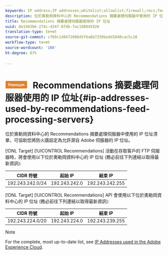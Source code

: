 ```yaml
---
keywords: IP address;IP addresses;whitelist;allowlist;firewall;recs;feed;servers;adobe marketing cloud;recommendations
description: 位於奧勒岡資料中心的 Recommendations 摘要處理伺服器中使用的 IP 位址清單，可協助您將防火牆設定為允許源自 Adobe 伺服器的 IP 位址。
title: Recommendations 摘要處理伺服器使用的 IP 位址
uuid: 8e1943b6-274c-4347-8f4b-7ac108845926
translation-type: tm+mt
source-git-commit: cf69c1d8472088d5f6a6b7250bedd1048cac5c10
workflow-type: tm+mt
source-wordcount: '166'
ht-degree: 87%

---
```



# ![PREMIUM](/help/assets/premium.png) Recommendations 摘要處理伺服器使用的 IP 位址{#ip-addresses-used-by-recommendations-feed-processing-servers}

位於奧勒岡資料中心的 Recommendations 摘要處理伺服器中使用的 IP 位址清單，可協助您將防火牆設定為允許源自 Adobe 伺服器的 IP 位址。

[!DNL Target] [!UICONTROL Recommendations] 活動在存取客戶的 FTP 伺服器時，將會使用以下位於奧勒岡資料中心的 IP 位址 (務必前往下列連結以取得最新資訊):

| CIDR 符號 | 起始 IP | 結束 IP |
|---|---|---|
| 192.243.242.0/24 | 192.243.242.0 | 192.243.242.255 |

[!DNL Target] [!UICONTROL Recommendations] API 會使用以下位於奧勒岡資料中心的 IP 位址 (務必前往下列連結以取得最新資訊):

| CIDR 符號 | 起始 IP | 結束 IP |
|---|---|---|
| 192.243.224.0/20 | 192.243.224.0 | 192.243.239.255 |

>[!NOTE]
>
>For the complete, most up-to-date list, see [IP Addresses used in the Adobe Experience Cloud](https://helpx.adobe.com/analytics/kb/adobe-ip-addresses.html).

